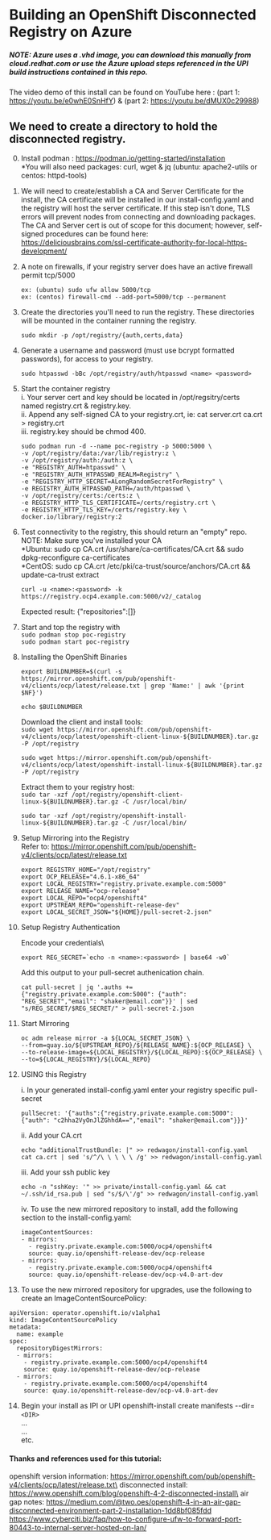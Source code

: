 
# Building an OpenShift Disconnected Registry on Azure
##### NOTE: Azure uses a .vhd image, you can download this manually from cloud.redhat.com or use the Azure upload steps referenced in the UPI build instructions contained in this repo.

The video demo of this install can be found on YouTube here : (part 1: https://youtu.be/e0whE0SnHfY) & (part 2: https://youtu.be/dMUX0c29988)


## We need to create a directory to hold the disconnected registry.

0. Install podman : https://podman.io/getting-started/installation \
*You will also need packages: curl, wget & jq (ubuntu: apache2-utils or centos: httpd-tools)

1. We will need to create/establish a CA and Server Certificate for the install, the  CA certificate will be installed in our install-config.yaml and the registry will host the server certificate. If this step isn't done, TLS errors will prevent nodes from connecting and downloading packages. The CA and Server cert is out of scope for this document; however, self-signed procedures can be found here: \
https://deliciousbrains.com/ssl-certificate-authority-for-local-https-development/

2. A note on firewalls, if your registry server does have an active firewall permit tcp/5000

    `ex: (ubuntu) sudo ufw allow 5000/tcp`\
    `ex: (centos) firewall-cmd --add-port=5000/tcp --permanent`

3. Create the directories you'll need to run the registry. These directories will be mounted in the container running the registry.

    `sudo mkdir -p /opt/registry/{auth,certs,data}`

4. Generate a username and password (must use bcrypt formatted passwords), for access to your registry.

    `sudo htpasswd -bBc /opt/registry/auth/htpasswd <name> <password>`

5. Start the container registry \
i. Your server cert and key should be located in /opt/regsitry/certs named registry.crt & registry.key. \
ii. Append any self-signed CA to your registry.crt, ie: cat server.crt ca.crt > registry.crt \
iii. registry.key should be chmod 400.
    ```
    sudo podman run -d --name poc-registry -p 5000:5000 \
    -v /opt/registry/data:/var/lib/registry:z \
    -v /opt/registry/auth:/auth:z \
    -e "REGISTRY_AUTH=htpasswd" \
    -e "REGISTRY_AUTH_HTPASSWD_REALM=Registry" \
    -e "REGISTRY_HTTP_SECRET=ALongRandomSecretForRegistry" \
    -e REGISTRY_AUTH_HTPASSWD_PATH=/auth/htpasswd \
    -v /opt/registry/certs:/certs:z \
    -e REGISTRY_HTTP_TLS_CERTIFICATE=/certs/registry.crt \
    -e REGISTRY_HTTP_TLS_KEY=/certs/registry.key \
    docker.io/library/registry:2
    ```
6. Test connectivity to the registry, this should return an "empty" repo.\
NOTE: Make sure you've installed your CA \
*Ubuntu: sudo cp CA.crt /usr/share/ca-certificates/CA.crt && sudo dpkg-reconfigure ca-certificates \
*CentOS: sudo cp CA.crt /etc/pki/ca-trust/source/anchors/CA.crt && update-ca-trust extract

    `curl -u <name>:<password> -k https://registry.ocp4.example.com:5000/v2/_catalog`

    Expected result: {"repositories":[]}

7. Start and top the registry with \
    `sudo podman stop poc-registry`\
    `sudo podman start poc-registry`

8. Installing the OpenShift Binaries

    `export BUILDNUMBER=$(curl -s https://mirror.openshift.com/pub/openshift-v4/clients/ocp/latest/release.txt | grep 'Name:' | awk '{print $NF}')`

    `echo $BUILDNUMBER`

    Download the client and install tools:\
        `sudo wget https://mirror.openshift.com/pub/openshift-v4/clients/ocp/latest/openshift-client-linux-${BUILDNUMBER}.tar.gz -P /opt/registry`

      `sudo wget https://mirror.openshift.com/pub/openshift-v4/clients/ocp/latest/openshift-install-linux-${BUILDNUMBER}.tar.gz -P /opt/registry`

    Extract them to your registry host:\
    `sudo tar -xzf /opt/registry/openshift-client-linux-${BUILDNUMBER}.tar.gz -C /usr/local/bin/`

    `sudo tar -xzf /opt/registry/openshift-install-linux-${BUILDNUMBER}.tar.gz -C /usr/local/bin/`

9. Setup Mirroring into the Registry\
Refer to: https://mirror.openshift.com/pub/openshift-v4/clients/ocp/latest/release.txt
    ```
    export REGISTRY_HOME="/opt/registry"
    export OCP_RELEASE="4.6.1-x86_64"
    export LOCAL_REGISTRY="registry.private.example.com:5000"
    export RELEASE_NAME="ocp-release"
    export LOCAL_REPO="ocp4/openshift4"
    export UPSTREAM_REPO="openshift-release-dev"
    export LOCAL_SECRET_JSON="${HOME}/pull-secret-2.json"
    ```
10. Setup Registry Authentication

    Encode your credentials\
    ```
    export REG_SECRET=`echo -n <name>:<password> | base64 -w0`
    ```
    Add this output to your pull-secret authenication chain.

    `cat pull-secret | jq '.auths += {"registry.private.example.com:5000": {"auth": "REG_SECRET","email": "shaker@email.com"}}' | sed "s/REG_SECRET/$REG_SECRET/" > pull-secret-2.json`

11. Start Mirroring
    ```
    oc adm release mirror -a ${LOCAL_SECRET_JSON} \
    --from=quay.io/${UPSTREAM_REPO}/${RELEASE_NAME}:${OCP_RELEASE} \
    --to-release-image=${LOCAL_REGISTRY}/${LOCAL_REPO}:${OCP_RELEASE} \
    --to=${LOCAL_REGISTRY}/${LOCAL_REPO}
    ```

12. USING this Registry

    i. In your generated install-config.yaml enter your registry specific pull-secret
    ```
    pullSecret: '{"auths":{"registry.private.example.com:5000": {"auth": "c2hha2VyOnJlZGhhdA==","email": "shaker@email.com"}}}'
    ```
    ii. Add your CA.crt 
    ```
    echo "additionalTrustBundle: |" >> redwagon/install-config.yaml
    cat ca.crt | sed 's/^/\ \ \ \ \ /g' >> redwagon/install-config.yaml
    ```
    iii. Add your ssh public key
    ```
    echo -n "sshKey: '" >> private/install-config.yaml && cat ~/.ssh/id_rsa.pub | sed "s/$/\'/g" >> redwagon/install-config.yaml
    ```

    iv. To use the new mirrored repository to install, add the following section to the install-config.yaml:

    ```
    imageContentSources:
    - mirrors:
      - registry.private.example.com:5000/ocp4/openshift4
      source: quay.io/openshift-release-dev/ocp-release
    - mirrors:
      - registry.private.example.com:5000/ocp4/openshift4
      source: quay.io/openshift-release-dev/ocp-v4.0-art-dev
    ```

13. To use the new mirrored repository for upgrades, use the following to create an ImageContentSourcePolicy:
```
apiVersion: operator.openshift.io/v1alpha1
kind: ImageContentSourcePolicy
metadata:
  name: example
spec:
  repositoryDigestMirrors:
  - mirrors:
    - registry.private.example.com:5000/ocp4/openshift4
    source: quay.io/openshift-release-dev/ocp-release
  - mirrors:
    - registry.private.example.com:5000/ocp4/openshift4
    source: quay.io/openshift-release-dev/ocp-v4.0-art-dev
```

14. Begin your install as IPI or UPI
openshift-install create manifests --dir=`<DIR>`\
...\
...\
etc.

#### Thanks and references used for this tutorial:
openshift version information: https://mirror.openshift.com/pub/openshift-v4/clients/ocp/latest/release.txt\
disconnected install: https://www.openshift.com/blog/openshift-4-2-disconnected-install\
air gap notes: https://medium.com/@two.oes/openshift-4-in-an-air-gap-disconnected-environment-part-2-installation-1dd8bf085fdd
https://www.cyberciti.biz/faq/how-to-configure-ufw-to-forward-port-80443-to-internal-server-hosted-on-lan/
